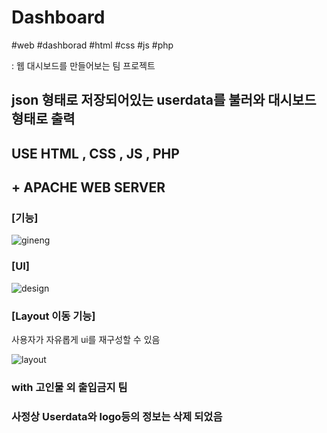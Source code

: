 # Dashboard

#web #dashborad #html #css #js #php

: 웹 대시보드를 만들어보는 팀 프로젝트


## json 형태로 저장되어있는 userdata를 불러와 대시보드 형태로 출력

## USE HTML , CSS , JS , PHP

## + APACHE WEB SERVER 


### [기능]

![gineng](https://user-images.githubusercontent.com/63782897/109422752-46c83480-7a20-11eb-99b3-1bf885613b36.JPG)

### [UI]

![design](https://user-images.githubusercontent.com/63782897/109422758-4c257f00-7a20-11eb-8c06-9c399b157184.JPG)


### [Layout 이동 기능]

사용자가 자유롭게 ui를 재구성할 수 있음

![layout](https://user-images.githubusercontent.com/63782897/109422761-4fb90600-7a20-11eb-880e-ce8439245421.JPG)




### with 고인물 외 출입금지 팀

### 사정상 Userdata와 logo등의 정보는 삭제 되었음

